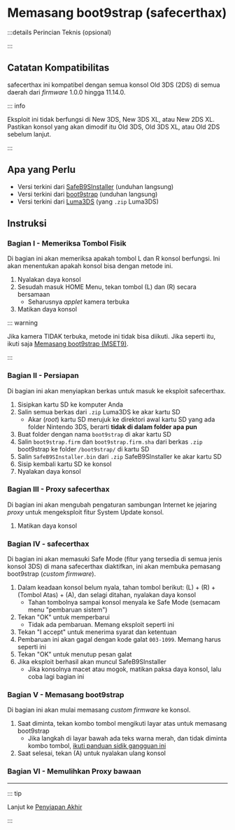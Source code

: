 # Memasang boot9strap (safecerthax)

:::details Perincian Teknis (opsional)

:::

## Catatan Kompatibilitas

safecerthax ini kompatibel dengan semua konsol Old 3DS (2DS) di semua daerah dari _firmware_ 1.0.0 hingga 11.14.0.

::: info

Eksploit ini tidak berfungsi di New 3DS, New 3DS XL, atau New 2DS XL. Pastikan konsol yang akan dimodif itu Old 3DS, Old 3DS XL, atau Old 2DS sebelum lanjut.

:::

## Apa yang Perlu

- Versi terkini dari [SafeB9SInstaller](https://github.com/d0k3/SafeB9SInstaller/releases/download/v0.0.7/SafeB9SInstaller-20170605-122940.zip) (unduhan langsung)
- Versi terkini dari [boot9strap](https://github.com/SciresM/boot9strap/releases/download/1.4/boot9strap-1.4.zip) (unduhan langsung)
- Versi terkini dari [Luma3DS](https://github.com/LumaTeam/Luma3DS/releases/latest) (yang `.zip` Luma3DS)

## Instruksi

### Bagian I - Memeriksa Tombol Fisik

Di bagian ini akan memeriksa apakah tombol L dan R konsol berfungsi. Ini akan menentukan apakah konsol bisa dengan metode ini.

1. Nyalakan daya konsol
2. Sesudah masuk HOME Menu, tekan tombol (L) dan (R) secara bersamaan
   - Seharusnya _applet_ kamera terbuka
3. Matikan daya konsol

::: warning

Jika kamera TIDAK terbuka, metode ini tidak bisa diikuti. Jika seperti itu, ikuti saja [Memasang boot9strap (MSET9)](installing-boot9strap-\(mset9\)).

:::

### Bagian II - Persiapan

Di bagian ini akan menyiapkan berkas untuk masuk ke eksploit safecerthax.

1. Sisipkan kartu SD ke komputer Anda
2. Salin semua berkas dari `.zip` Luma3DS ke akar kartu SD
   - Akar (_root_) kartu SD merujuk ke direktori awal kartu SD yang ada folder Nintendo 3DS, berarti **tidak di dalam folder apa pun**
3. Buat folder dengan nama `boot9strap` di akar kartu SD
4. Salin `boot9strap.firm` dan `boot9strap.firm.sha` dari berkas `.zip` boot9strap ke folder `/boot9strap/` di kartu SD
5. Salin `SafeB9SInstaller.bin` dari `.zip` SafeB9SInstaller ke akar kartu SD
6. Sisip kembali kartu SD ke konsol
7. Nyalakan daya konsol

### Bagian III - Proxy safecerthax

Di bagian ini akan mengubah pengaturan sambungan Internet ke jejaring _proxy_ untuk mengeksploit fitur System Update konsol.

<!--@include: ./_include/addproxy.md -->

1. Matikan daya konsol

### Bagian IV - safecerthax

Di bagian ini akan memasuki Safe Mode (fitur yang tersedia di semua jenis konsol 3DS) di mana safecerthax diaktifkan, ini akan membuka pemasang boot9strap (_custom firmware_).

1. Dalam keadaan konsol belum nyala, tahan tombol berikut: (L) + (R) + (Tombol Atas) + (A), dan selagi ditahan, nyalakan daya konsol
   - Tahan tombolnya sampai konsol menyala ke Safe Mode (semacam menu "pembaruan sistem")
2. Tekan "OK" untuk memperbarui
   - Tidak ada pembaruan. Memang eksploit seperti ini
3. Tekan "I accept" untuk menerima syarat dan ketentuan
4. Pembaruan ini akan gagal dengan kode galat `003-1099`. Memang harus seperti ini
5. Tekan "OK" untuk menutup pesan galat
6. Jika eksploit berhasil akan muncul SafeB9SInstaller
   - Jika konsolnya macet atau mogok, matikan paksa daya konsol, lalu coba lagi bagian ini

### Bagian V - Memasang boot9strap

Di bagian ini akan mulai memasang _custom firmware_ ke konsol.

1. Saat diminta, tekan kombo tombol mengikuti layar atas untuk memasang boot9strap
   - Jika langkah di layar bawah ada teks warna merah, dan tidak diminta kombo tombol, [ikuti panduan sidik gangguan ini](troubleshooting-safecerthax)
2. Saat selesai, tekan (A) untuk nyalakan ulang konsol

<!--@include: ./_include/configure-luma3ds.md -->

<!--@include: ./_include/luma3ds-installed-note.md -->

### Bagian VI - Memulihkan Proxy bawaan

<!--@include: ./_include/rmproxy.md -->

___

::: tip

Lanjut ke [Penyiapan Akhir](finalizing-setup)

:::
